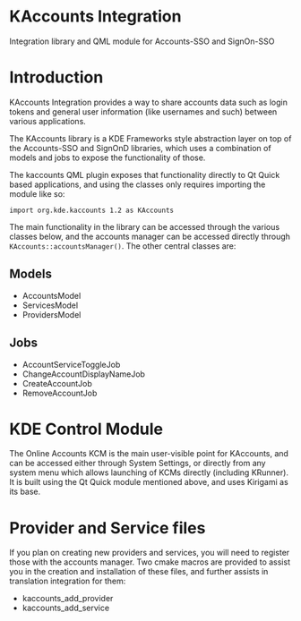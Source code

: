 # KAccounts Integration

Integration library and QML module for Accounts-SSO and SignOn-SSO

# Introduction

KAccounts Integration provides a way to share accounts data such as login tokens and general
user information (like usernames and such) between various applications.

The KAccounts library is a KDE Frameworks style abstraction layer on top of the Accounts-SSO
and SignOnD libraries, which uses a combination of models and jobs to expose the functionality
of those.

The kaccounts QML plugin exposes that functionality directly to Qt Quick based applications,
and using the classes only requires importing the module like so:

```
import org.kde.kaccounts 1.2 as KAccounts
```

The main functionality in the library can be accessed through the various classes below, and
the accounts manager can be accessed directly through ```KAccounts::accountsManager()```. The
other central classes are:

## Models

* AccountsModel
* ServicesModel
* ProvidersModel

## Jobs

* AccountServiceToggleJob
* ChangeAccountDisplayNameJob
* CreateAccountJob
* RemoveAccountJob

# KDE Control Module

The Online Accounts KCM is the main user-visible point for KAccounts, and can be accessed
either through System Settings, or directly from any system menu which allows launching of
KCMs directly (including KRunner). It is built using the Qt Quick module mentioned above,
and uses Kirigami as its base.

# Provider and Service files

If you plan on creating new providers and services, you will need to register those with
the accounts manager. Two cmake macros are provided to assist you in the creation and
installation of these files, and further assists in translation integration for them:

* kaccounts_add_provider
* kaccounts_add_service
